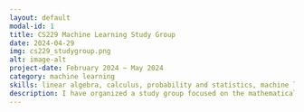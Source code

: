 ```yaml
---
layout: default
modal-id: 1
title: CS229 Machine Learning Study Group
date: 2024-04-29
img: cs229_studygroup.png
alt: image-alt
project-date: February 2024 ~ May 2024
category: machine learning
skills: linear algebra, calculus, probability and statistics, machine learning
description: I have organized a study group focused on the mathematical underpinnings of machine learning. We studied using the CS229 lecture videos from Stanford University. Feel free to take a look at the study agenda that has guided our sessions. <a href="https://www.notion.so/Agenda-33b685df509e413db3d0986bcd122498">Study Agenda</a>
---
```

